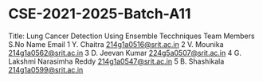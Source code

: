 # CSE-2021-2025-Batch-A11
Title: Lung Cancer Detection Using Ensemble Tecchniques
Team Members
S.No      Name           Email
 1    Y. Chaitra       214g1a0516@srit.ac.in
 2    V. Mounika       214g1a0562@srit.ac.in
 3    D. Jeevan Kumar  224g5a0507@srit.ac.in
 4    G. Lakshmi Narasimha Reddy   214g1a0547@srit.ac.in
 5    B. Shashikala    214g1a0599@srit.ac.in

 
